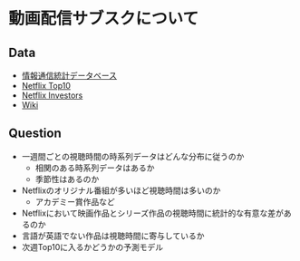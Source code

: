 # 動画配信サブスクについて

## Data

- [情報通信統計データベース](https://www.soumu.go.jp/johotsusintokei/field/index.html)
- [Netflix Top10](https://top10.netflix.com/)
- [Netflix Investors](https://ir.netflix.net/ir-overview/profile/default.aspx)
- [Wiki](https://en.wikipedia.org/wiki/Netflix)

## Question

- 一週間ごとの視聴時間の時系列データはどんな分布に従うのか
  - 相関のある時系列データはあるか
  - 季節性はあるのか
- Netflixのオリジナル番組が多いほど視聴時間は多いのか
  - アカデミー賞作品など
- Netflixにおいて映画作品とシリーズ作品の視聴時間に統計的な有意な差があるのか
- 言語が英語でない作品は視聴時間に寄与しているか
- 次週Top10に入るかどうかの予測モデル
